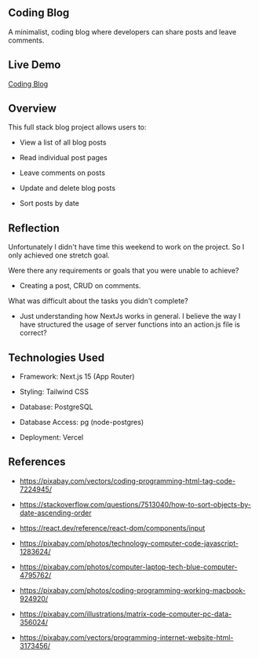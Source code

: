 ## Coding Blog

A minimalist, coding blog where developers can share posts and leave comments.

## Live Demo

[Coding Blog](https://coding-blog-davids-projects-5e33b643.vercel.app/)

## Overview

This full stack blog project allows users to:

- View a list of all blog posts

- Read individual post pages

- Leave comments on posts

- Update and delete blog posts

- Sort posts by date

## Reflection

Unfortunately I didn't have time this weekend to work on the project. So I only achieved one stretch goal.

Were there any requirements or goals that you were unable to achieve?

- Creating a post, CRUD on comments.

What was difficult about the tasks you didn't complete?

- Just understanding how NextJs works in general. I believe the way I have structured the usage of server functions into an action.js file is correct?

## Technologies Used

- Framework: Next.js 15 (App Router)

- Styling: Tailwind CSS

- Database: PostgreSQL

- Database Access: pg (node-postgres)

- Deployment: Vercel

## References

- https://pixabay.com/vectors/coding-programming-html-tag-code-7224945/

- https://stackoverflow.com/questions/7513040/how-to-sort-objects-by-date-ascending-order

- https://react.dev/reference/react-dom/components/input

- https://pixabay.com/photos/technology-computer-code-javascript-1283624/

- https://pixabay.com/photos/computer-laptop-tech-blue-computer-4795762/

- https://pixabay.com/photos/coding-programming-working-macbook-924920/

- https://pixabay.com/illustrations/matrix-code-computer-pc-data-356024/

- https://pixabay.com/vectors/programming-internet-website-html-3173456/
